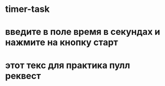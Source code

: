 # timer-task

# введите в поле время в секундах и нажмите на кнопку старт 
# этот текс для практика пулл реквест